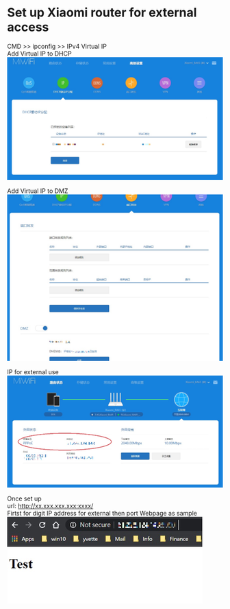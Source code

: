 # Set up Xiaomi router for external access  

CMD >> ipconfig >> IPv4 Virtual IP  
Add Virtual IP to DHCP
![image](https://github.com/YENCHUN-L/Set-up-router-for-external-access/blob/master/image/DHCP.jpg)

Add Virtual IP to DMZ
![image](https://github.com/YENCHUN-L/Set-up-router-for-external-access/blob/master/image/DMZ.jpg)

IP for external use
![image](https://github.com/YENCHUN-L/Set-up-router-for-external-access/blob/master/image/External%20IP.jpg)

Once set up  
url: http://xx.xxx.xxx.xxx:xxxx/  
Firtst for digit IP address for external then port
Webpage as sample
![image](https://github.com/YENCHUN-L/Set-up-router-for-external-access/blob/master/image/Test%20webpage.jpg)
